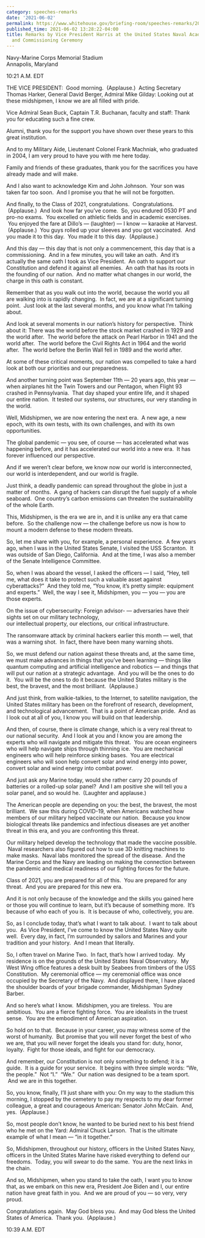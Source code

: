 ```yaml
---
category: speeches-remarks
date: '2021-06-02'
permalink: https://www.whitehouse.gov/briefing-room/speeches-remarks/2021/06/02/remarks-by-vice-president-harris-at-the-united-states-naval-academy-graduation-and-commissioning-ceremony/
published_time: 2021-06-02 13:28:22-04:00
title: Remarks by Vice President Harris at the United States Naval Academy Graduation
  and Commissioning Ceremony
---
```

 
Navy-Marine Corps Memorial Stadium   
Annapolis, Maryland

10:21 A.M. EDT  
  
THE VICE PRESIDENT:  Good morning.  (Applause.)  Acting Secretary Thomas
Harker, General David Berger, Admiral Mike Gilday: Looking out at these
midshipmen, I know we are all filled with pride.  
  
Vice Admiral Sean Buck, Captain T.R. Buchanan, faculty and staff: Thank
you for educating such a fine crew.  
  
Alumni, thank you for the support you have shown over these years to
this great institution.  
  
And to my Military Aide, Lieutenant Colonel Frank Machniak, who
graduated in 2004, I am very proud to have you with me here today.  
  
Family and friends of these graduates, thank you for the sacrifices you
have already made and will make.  
  
And I also want to acknowledge Kim and John Johnson.  Your son was taken
far too soon.  And I promise you that he will not be forgotten.  
  
And finally, to the Class of 2021, congratulations.  Congratulations.
 (Applause.)  And look how far you’ve come.  So, you endured 0530 PT and
pro-no exams.  You excelled on athletic fields and in academic
exercises.  You enjoyed the fare at Dillo’s — (laughter) — I know —
karaoke at Harvest.  (Applause.)  You guys rolled up your sleeves and
you got vaccinated.  And you made it to this day.  You made it to this
day.  (Applause.)   
  
And this day — this day that is not only a commencement, this day that
is a commissioning.  And in a few minutes, you will take an oath.  And
it’s actually the same oath I took as Vice President.  An oath to
support our Constitution and defend it against all enemies.  An oath
that has its roots in the founding of our nation.  And no matter what
changes in our world, the charge in this oath is constant.    
  
Remember that as you walk out into the world, because the world you all
are walking into is rapidly changing.  In fact, we are at a significant
turning point.  Just look at the last several months, and you know what
I’m talking about.    
  
And look at several moments in our nation’s history for perspective.
 Think about it: There was the world before the stock market crashed in
1929 and the world after.  The world before the attack on Pearl Harbor
in 1941 and the world after.  The world before the Civil Rights Act in
1964 and the world after.  The world before the Berlin Wall fell in 1989
and the world after.    
  
At some of these critical moments, our nation was compelled to take a
hard look at both our priorities and our preparedness.  
  
And another turning point was September 11th — 20 years ago, this year —
when airplanes hit the Twin Towers and our Pentagon, when Flight 93
crashed in Pennsylvania.  That day shaped your entire life, and it
shaped our entire nation.  It tested our systems, our structures, our
very standing in the world.      
  
Well, Midshipmen, we are now entering the next era.  A new age, a new
epoch, with its own tests, with its own challenges, and with its own
opportunities.  
  
The global pandemic — you see, of course — has accelerated what was
happening before, and it has accelerated our world into a new era.  It
has forever influenced our perspective.  
  
And if we weren’t clear before, we know now our world is interconnected,
our world is interdependent, and our world is fragile.    
  
Just think, a deadly pandemic can spread throughout the globe in just a
matter of months.  A gang of hackers can disrupt the fuel supply of a
whole seaboard.  One country’s carbon emissions can threaten the
sustainability of the whole Earth.   
  
This, Midshipmen, is the era we are in, and it is unlike any era that
came before.  So the challenge now — the challenge before us now is how
to mount a modern defense to these modern threats.    
  
So, let me share with you, for example, a personal experience.  A few
years ago, when I was in the United States Senate, I visited the USS
Scranton.  It was outside of San Diego, California.  And at the time, I
was also a member of the Senate Intelligence Committee.  
  
So, when I was aboard the vessel, I asked the officers — I said, “Hey,
tell me, what does it take to protect such a valuable asset against
cyberattacks?”  And they told me, “You know, it’s pretty simple:
equipment and experts.”  Well, the way I see it, Midshipmen, you — you —
you are those experts.    
  
On the issue of cybersecurity: Foreign advisor- — adversaries have their
sights set on our military technology,  
our intellectual property, our elections, our critical infrastructure.  
  
The ransomware attack by criminal hackers earlier this month — well,
that was a warning shot.  In fact, there have been many warning
shots.   
  
So, we must defend our nation against these threats and, at the same
time, we must make advances in things that you’ve been learning — things
like quantum computing and artificial intelligence and robotics — and
things that will put our nation at a strategic advantage.  And you will
be the ones to do it.  You will be the ones to do it because the United
States military is the best, the bravest, and the most brilliant.
 (Applause.)   
  
And just think, from walkie-talkies, to the Internet, to satellite
navigation, the United States military has been on the forefront of
research, development, and technological advancement.  That is a point
of American pride.  And as I look out at all of you, I know you will
build on that leadership.   
  
And then, of course, there is climate change, which is a very real
threat to our national security.  And I look at you and I know you are
among the experts who will navigate and mitigate this threat.  You are
ocean engineers who will help navigate ships through thinning ice.  You
are mechanical engineers who will help reinforce sinking bases.  You are
electrical engineers who will soon help convert solar and wind energy
into power, convert solar and wind energy into combat power.   
  
And just ask any Marine today, would she rather carry 20 pounds of
batteries or a rolled-up solar panel?  And I am positive she will tell
you a solar panel, and so would he.  (Laughter and applause.)   
  
The American people are depending on you: the best, the bravest, the
most brilliant.  We saw this during COVID-19, when Americans watched how
members of our military helped vaccinate our nation.  Because you know
biological threats like pandemics and infectious diseases are yet
another threat in this era, and you are confronting this threat.  
  
Our military helped develop the technology that made the vaccine
possible.  Naval researchers also figured out how to use 3D knitting
machines to make masks.  Naval labs monitored the spread of the disease.
 And the Marine Corps and the Navy are leading on making the connection
between the pandemic and medical readiness of our fighting forces for
the future.  
  
Class of 2021, you are prepared for all of this.  You are prepared for
any threat.  And you are prepared for this new era.   
  
And it is not only because of the knowledge and the skills you gained
here or those you will continue to learn, but it’s because of something
more.  It’s because of who each of you is.  It is because of who,
collectively, you are.   
  
So, as I conclude today, that’s what I want to talk about.  I want to
talk about you.  As Vice President, I’ve come to know the United States
Navy quite well.  Every day, in fact, I’m surrounded by sailors and
Marines and your tradition and your history.  And I mean that
literally.   
  
So, I often travel on Marine Two.  In fact, that’s how I arrived today.
 My residence is on the grounds of the United States Naval Observatory.
 My West Wing office features a desk built by Seabees from timbers of
the USS Constitution.  My ceremonial office — my ceremonial office was
once occupied by the Secretary of the Navy.  And displayed there, I have
placed the shoulder boards of your brigade commander, Midshipman Sydney
Barber.   
  
And so here’s what I know.  Midshipmen, you are tireless.  You are
ambitious.  You are a fierce fighting force.  You are idealists in the
truest sense.  You are the embodiment of American aspiration.   
  
So hold on to that.  Because in your career, you may witness some of the
worst of humanity.  But promise that you will never forget the best of
who we are, that you will never forget the ideals you stand for: duty,
honor, loyalty.  Fight for those ideals, and fight for our democracy.   
  
And remember, our Constitution is not only something to defend; it is a
guide.  It is a guide for your service.  It begins with three simple
words: “We, the people.”  Not “I.”  “We.”  Our nation was designed to be
a team sport.  And we are in this together.   
  
So, you know, finally, I’ll just share with you: On my way to the
stadium this morning, I stopped by the cemetery to pay my respects to my
dear former colleague, a great and courageous American: Senator John
McCain.  And, yes.  (Applause.)  
  
So, most people don’t know, he wanted to be buried next to his best
friend who he met on the Yard: Admiral Chuck Larson.  That is the
ultimate example of what I mean — “in it together.”   
  
So, Midshipmen, throughout our history, officers in the United States
Navy, officers in the United States Marine have risked everything to
defend our freedoms.  Today, you will swear to do the same.  You are the
next links in the chain.   
  
And so, Midshipmen, when you stand to take the oath, I want you to know
that, as we embark on this new era, President Joe Biden and I, our
entire nation have great faith in you.  And we are proud of you — so
very, very proud.   
  
Congratulations again.  May God bless you.  And may God bless the United
States of America.  Thank you.  (Applause.)   
  
10:39 A.M. EDT      

